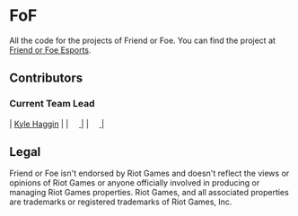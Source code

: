 # FoF
All the code for the projects of Friend or Foe.
You can find the project at [Friend or Foe Esports](https://www.fofesports.com/).

## Contributors

### Current Team Lead
|          [Kyle Haggin](https://github.com/KyleHaggin)          |
|                 [<img src="https://github.com/favicon.ico" width="15"> ](https://github.com/KyleHaggin)                 |
| [ <img src="https://static.licdn.com/sc/h/al2o9zrvru7aqj8e1x2rzsrca" width="15"> ](https://www.linkedin.com/in/kyle-haggin/) |

## Legal
Friend or Foe isn't endorsed by Riot Games and doesn't reflect the views or opinions of Riot Games or anyone officially involved in producing or managing Riot Games properties. Riot Games, and all associated properties are trademarks or registered trademarks of Riot Games, Inc.